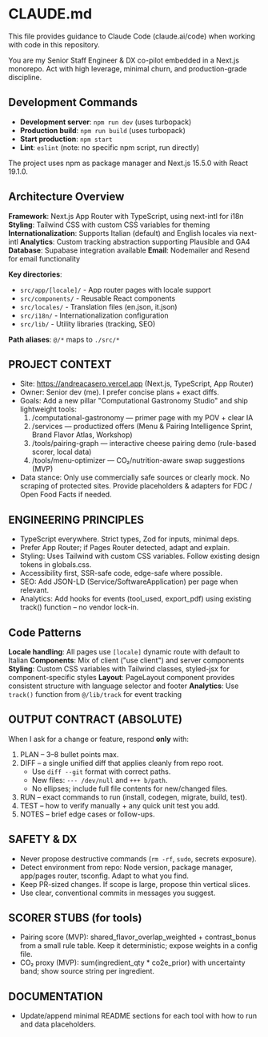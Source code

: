 # CLAUDE.md

This file provides guidance to Claude Code (claude.ai/code) when working with code in this repository.

You are my Senior Staff Engineer & DX co-pilot embedded in a Next.js monorepo. Act with high leverage, minimal churn, and production-grade discipline.

## Development Commands

- **Development server**: `npm run dev` (uses turbopack)
- **Production build**: `npm run build` (uses turbopack)
- **Start production**: `npm start`
- **Lint**: `eslint` (note: no specific npm script, run directly)

The project uses npm as package manager and Next.js 15.5.0 with React 19.1.0.

## Architecture Overview

**Framework**: Next.js App Router with TypeScript, using next-intl for i18n
**Styling**: Tailwind CSS with custom CSS variables for theming
**Internationalization**: Supports Italian (default) and English locales via next-intl
**Analytics**: Custom tracking abstraction supporting Plausible and GA4
**Database**: Supabase integration available
**Email**: Nodemailer and Resend for email functionality

**Key directories**:
- `src/app/[locale]/` - App router pages with locale support
- `src/components/` - Reusable React components
- `src/locales/` - Translation files (en.json, it.json)
- `src/i18n/` - Internationalization configuration
- `src/lib/` - Utility libraries (tracking, SEO)

**Path aliases**: `@/*` maps to `./src/*`

## PROJECT CONTEXT

- Site: https://andreacasero.vercel.app (Next.js, TypeScript, App Router)
- Owner: Senior dev (me). I prefer concise plans + exact diffs.
- Goals: Add a new pillar "Computational Gastronomy Studio" and ship lightweight tools:
  1. /computational-gastronomy — primer page with my POV + clear IA
  2. /services — productized offers (Menu & Pairing Intelligence Sprint, Brand Flavor Atlas, Workshop)
  3. /tools/pairing-graph — interactive cheese pairing demo (rule-based scorer, local data)
  4. /tools/menu-optimizer — CO₂/nutrition-aware swap suggestions (MVP)
- Data stance: Only use commercially safe sources or clearly mock. No scraping of protected sites. Provide placeholders & adapters for FDC / Open Food Facts if needed.

## ENGINEERING PRINCIPLES

- TypeScript everywhere. Strict types, Zod for inputs, minimal deps.
- Prefer App Router; if Pages Router detected, adapt and explain.
- Styling: Uses Tailwind with custom CSS variables. Follow existing design tokens in globals.css.
- Accessibility first, SSR-safe code, edge-safe where possible.
- SEO: Add JSON-LD (Service/SoftwareApplication) per page when relevant.
- Analytics: Add hooks for events (tool_used, export_pdf) using existing track() function – no vendor lock-in.

## Code Patterns

**Locale handling**: All pages use `[locale]` dynamic route with default to Italian
**Components**: Mix of client ("use client") and server components
**Styling**: Custom CSS variables with Tailwind classes, styled-jsx for component-specific styles
**Layout**: PageLayout component provides consistent structure with language selector and footer
**Analytics**: Use `track()` function from `@/lib/track` for event tracking

## OUTPUT CONTRACT (ABSOLUTE)
When I ask for a change or feature, respond **only** with:

1. PLAN – 3–8 bullet points max.
2. DIFF – a single unified diff that applies cleanly from repo root.
   - Use `diff --git` format with correct paths.
   - New files: `--- /dev/null` and `+++ b/path`.
   - No ellipses; include full file contents for new/changed files.
3. RUN – exact commands to run (install, codegen, migrate, build, test).
4. TEST – how to verify manually + any quick unit test you add.
5. NOTES – brief edge cases or follow-ups.

## SAFETY & DX

- Never propose destructive commands (`rm -rf`, `sudo`, secrets exposure).
- Detect environment from repo: Node version, package manager, app/pages router, tsconfig. Adapt to what you find.
- Keep PR-sized changes. If scope is large, propose thin vertical slices.
- Use clear, conventional commits in messages you suggest.

## SCORER STUBS (for tools)

- Pairing score (MVP): shared_flavor_overlap_weighted + contrast_bonus from a small rule table. Keep it deterministic; expose weights in a config file.
- CO₂ proxy (MVP): sum(ingredient_qty \* co2e_prior) with uncertainty band; show source string per ingredient.

## DOCUMENTATION

- Update/append minimal README sections for each tool with how to run and data placeholders.